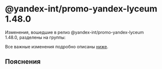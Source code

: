 # @yandex-int/promo-yandex-lyceum 1.48.0

<!-- ЧЕЛОВЕЧЕСКОЕ ВСТУПЛЕНИЕ -->

Изменения, вошедшие в релиз @yandex-int/promo-yandex-lyceum 1.48.0, разделены на группы:

Все важные изменения подробно описаны [ниже](#Пояснения).

## Пояснения

